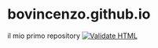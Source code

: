 # bovincenzo.github.io
il mio primo repository
[![Validate HTML](https://github.com/bovincenzo/bovincenzo.github.io/actions/workflows/html-validate.yml/badge.svg)](https://github.com/bovincenzo/bovincenzo.github.io/actions/workflows/html-validate.yml)
